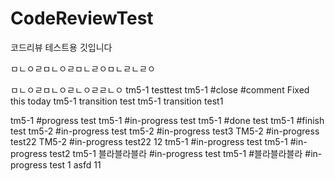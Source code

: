 # CodeReviewTest
코드리뷰 테스트용 깃입니다

ㅁㄴㅇㄹㅁㄴㅇㄹㅁㄴㄹㅇㅁㄴㄹㄴㄹㅇ

ㅁㄴㅇㄹㅁㄴㅇㄹㄴㅇㄹㄹㄴㅇ
tm5-1 testtest
tm5-1 #close #comment Fixed this today
tm5-1 transition test
tm5-1 transition test1


tm5-1 #progress test
tm5-1 #in-progress test
tm5-1 #done test
tm5-1 #finish test
tm5-2 #in-progress test
tm5-2 #in-progress test3
TM5-2 #in-progress test22
TM5-2 #in-progress test22
12
tm5-1 #in-progress test
tm5-1 #in-progress test2
tm5-1 블라블라블라 #in-progress test
tm5-1 #블라블라블라 #in-progress test
1
asfd
11
